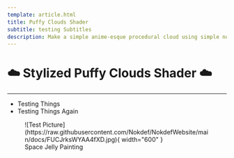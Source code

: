 ```yaml
---
template: article.html
title: Puffy Clouds Shader
subtitle: testing Subtitles
description: Make a simple anime-esque procedural cloud using simple noises and vertex manipulation.
---
```


# :cloud: Stylized Puffy Clouds Shader :cloud:  
___

* Testing Things
* Testing Things Again

<figure markdown>
![Test Picture](https://raw.githubusercontent.com/Nokdef/NokdefWebsite/main/docs/FUCJrksWYAA4fXD.jpg){ width="600" }
<figcaption> Space Jelly Painting</figcaption> </figure>